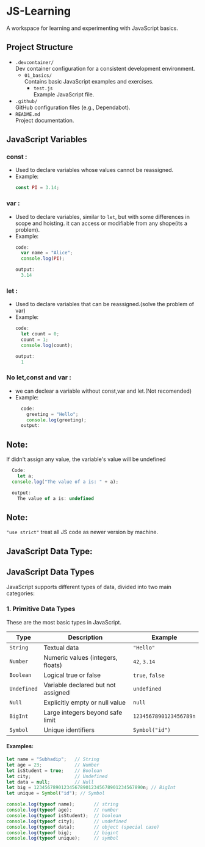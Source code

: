 # JS-Learning

A workspace for learning and experimenting with JavaScript basics.

## Project Structure

- `.devcontainer/`  
  Dev container configuration for a consistent development environment.
  - `01_basics/`  
    Contains basic JavaScript examples and exercises.
    - `test.js`  
      Example JavaScript file.
- `.github/`  
  GitHub configuration files (e.g., Dependabot).
- `README.md`  
  Project documentation.

## JavaScript Variables

  ### const :
  - Used to declare variables whose values cannot be reassigned.
  - Example:
    ```js
    const PI = 3.14;
    ```


  ### var :
  - Used to declare variables, similar to `let`, but with some differences in scope and hoisting. it can access or modifiable from any shope(its a problem).
  - Example:
    ```js
    code:
      var name = "Alice";
      console.log(PI);

    output:
      3.14

    ```

  ### let :
  - Used to declare variables that can be reassigned.(solve the problem of var)
  - Example:
    ```js
    code:
      let count = 0;
      count = 1;
      console.log(count);

    output:
      1
    ```

  ### No let,const and var :
  - we can declear a variable without const,var and let.(Not recomended)
  - Example:
    ```js
      code:
        greeting = "Hello";
        console.log(greeting);
      output:
    ```

## Note:
  If didn't assign any value, the variable's value will be undefined
  ```js
    Code:
      let a;
    console.log("The value of a is: " + a);

    output:
      The value of a is: undefined
  ```
## Note:
  ``"use strict"`` treat all JS code as newer version by machine.

## JavaScript Data Type:
## JavaScript Data Types

JavaScript supports different types of data, divided into two main categories:

### 1. **Primitive Data Types**

These are the most basic types in JavaScript.

| Type       | Description                      | Example                  |
|------------|----------------------------------|--------------------------|
| `String`   | Textual data                     | `"Hello"`                |
| `Number`   | Numeric values (integers, floats)| `42`, `3.14`             |
| `Boolean`  | Logical true or false            | `true`, `false`          |
| `Undefined`| Variable declared but not assigned | `undefined`           |
| `Null`     | Explicitly empty or null value   | `null`                   |
| `BigInt`   | Large integers beyond safe limit | `1234567890123456789n`  |
| `Symbol`   | Unique identifiers               | `Symbol("id")`           |

#### Examples:

```js
let name = "Subhadip";   // String
let age = 23;            // Number
let isStudent = true;    // Boolean
let city;                // Undefined
let data = null;         // Null
let big = 1234567890123456789012345678901234567890n; // BigInt
let unique = Symbol("id"); // Symbol

console.log(typeof name);       // string
console.log(typeof age);        // number
console.log(typeof isStudent);  // boolean
console.log(typeof city);       // undefined
console.log(typeof data);       // object (special case)
console.log(typeof big);        // bigint
console.log(typeof unique);     // symbol
```